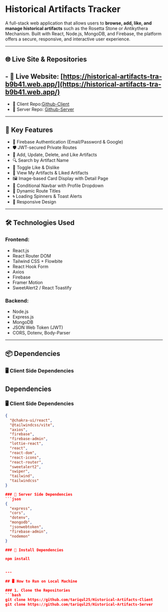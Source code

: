 #  Historical Artifacts Tracker

A full-stack web application that allows users to **browse, add, like, and manage historical artifacts** such as the Rosetta Stone or Antikythera Mechanism. Built with React, Node.js, MongoDB, and Firebase, the platform offers a secure, responsive, and interactive user experience.


---

## 🌐 Live Site & Repositories

## - 🔗 Live Website: [https://historical-artifacts-tra-b9b41.web.app/](https://historical-artifacts-tra-b9b41.web.app/)
- 🧠 Client Repo:[Github-Client](https://github.com/tariqul25/Historical-Artifacts-Client)
- 🧪 Server Repo: [Github-Server](https://github.com/tariqul25/Historical-Artifacts-Server)
---

## 🚀 Key Features

- 🔐 Firebase Authentication (Email/Password & Google)
- 🛡️ JWT-secured Private Routes
- 🧾 Add, Update, Delete, and Like Artifacts
- 🔍 Search by Artifact Name
- 💙 Toggle Like & Dislike
- 📜 View My Artifacts & Liked Artifacts
- 🖼️ Image-based Card Display with Detail Page
- 🧑 Conditional Navbar with Profile Dropdown
- 🎯 Dynamic Route Titles
- 🌀 Loading Spinners & Toast Alerts
- 📱 Responsive Design

---

## 🛠️ Technologies Used

### Frontend:
- React.js
- React Router DOM
- Tailwind CSS + Flowbite
- React Hook Form
- Axios
- Firebase
- Framer Motion
- SweetAlert2 / React Toastify

### Backend:
- Node.js
- Express.js
- MongoDB
- JSON Web Token (JWT)
- CORS, Dotenv, Body-Parser

---

## 📦 Dependencies

### 🖥️ Client Side Dependencies

## Dependencies

### 🖥️ Client Side Dependencies

```json
{
  "@chakra-ui/react",
  "@tailwindcss/vite",
  "axios",
  "firebase",
  "firebase-admin",
  "lottie-react",
  "react",
  "react-dom",
  "react-icons",
  "react-router",
  "sweetalert2",
  "swiper",
  "tailwind",
  "tailwindcss"
}

### 🧪 Server Side Dependencies
```json
{
  "express",
  "cors",
  "dotenv",
  "mongodb",
  "jsonwebtoken",
  "firebase-admin",
  "nodemon"
}

### 🧪 Install Dependencies

npm install


---

## 🖥️ How to Run on Local Machine

### 1. Clone the Repositories
```bash
git clone https://github.com/tariqul25/Historical-Artifacts-Client
git clone https://github.com/tariqul25/Historical-Artifacts-Server
